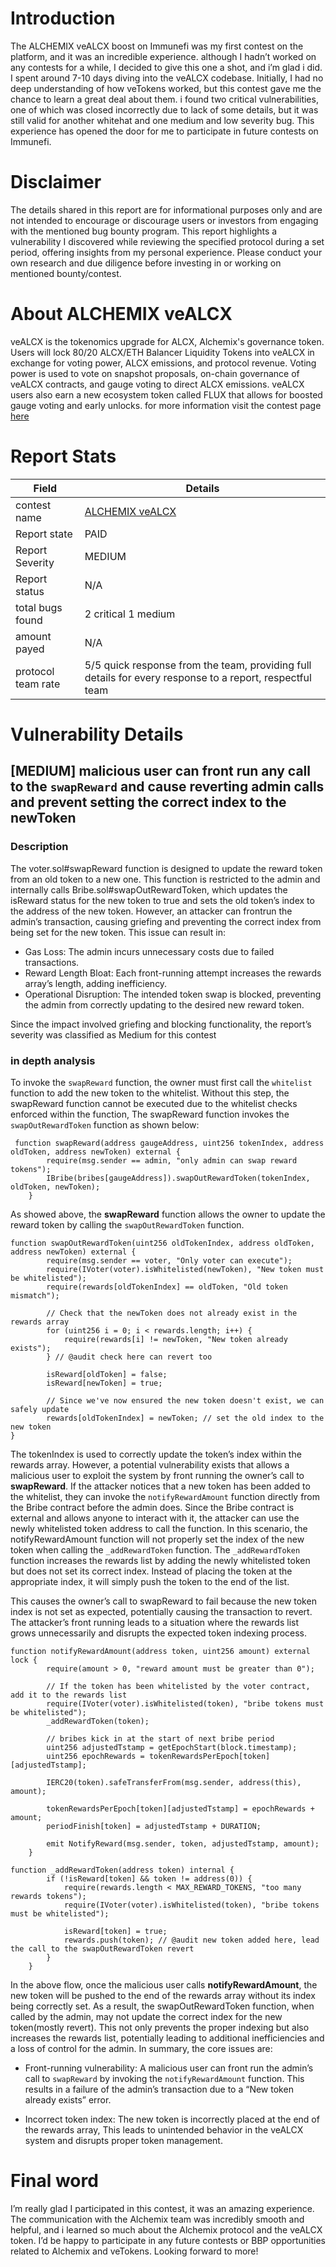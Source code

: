 # Introduction

The ALCHEMIX veALCX boost on Immunefi was my first contest on the platform, and it was an incredible experience. although I hadn’t worked on any contests for a while, I decided to give this one a shot, and i’m glad i did. I spent around 7-10 days diving into the veALCX codebase. Initially, I had no deep understanding of how veTokens worked, but this contest gave me the chance to learn a great deal about them. i found two critical vulnerabilities, one of which was closed incorrectly due to lack of some details, but it was still valid for another whitehat and one medium and low severity bug. This experience has opened the door for me to participate in future contests on Immunefi.

# Disclaimer

The details shared in this report are for informational purposes only and are not intended to encourage or discourage users or investors from engaging with the mentioned bug bounty program. This report highlights a vulnerability I discovered while reviewing the specified protocol during a set period, offering insights from my personal experience. Please conduct your own research and due diligence before investing in or working on mentioned bounty/contest.

# About **ALCHEMIX veALCX**

veALCX is the tokenomics upgrade for ALCX, Alchemix's governance token. Users will lock 80/20 ALCX/ETH Balancer Liquidity Tokens into veALCX in exchange for voting power, ALCX emissions, and protocol revenue. Voting power is used to vote on snapshot proposals, on-chain governance of veALCX contracts, and gauge voting to direct ALCX emissions. veALCX users also earn a new ecosystem token called FLUX that allows for boosted gauge voting and early unlocks. for more information visit the contest page [here](https://immunefi.com/audit-competition/alchemix-boost/information/#top)

# Report Stats

| Field              | Details                                                                                                  |
| ------------------ | -------------------------------------------------------------------------------------------------------- |
| contest name       | [ALCHEMIX veALCX](https://immunefi.com/audit-competition/alchemix-boost/leaderboard/)                    |
| Report state       | PAID                                                                                                     |
| Report Severity    | MEDIUM                                                                                                   |
| Report status      | N/A                                                                                                      |
| total bugs found   | 2 critical 1 medium                                                                                      |
| amount payed       | N/A                                                                                                      |
| protocol team rate | 5/5 quick response from the team, providing full details for every response to a report, respectful team |

# Vulnerability Details

## [MEDIUM] malicious user can front run any call to the `swapReward` and cause reverting admin calls and prevent setting the correct index to the newToken

### Description

The voter.sol#swapReward function is designed to update the reward token from an old token to a new one. This function is restricted to the admin and internally calls Bribe.sol#swapOutRewardToken, which updates the isReward status for the new token to true and sets the old token’s index to the address of the new token. However, an attacker can frontrun the admin’s transaction, causing griefing and preventing the correct index from being set for the new token. This issue can result in:

- Gas Loss: The admin incurs unnecessary costs due to failed transactions.
- Reward Length Bloat: Each front-running attempt increases the rewards array’s length, adding inefficiency.
- Operational Disruption: The intended token swap is blocked, preventing the admin from correctly updating to the desired new reward token.

Since the impact involved griefing and blocking functionality, the report’s severity was classified as Medium for this contest

### in depth analysis

To invoke the `swapReward` function, the owner must first call the `whitelist` function to add the new token to the whitelist. Without this step, the swapReward function cannot be executed due to the whitelist checks enforced within the function, The swapReward function invokes the `swapOutRewardToken` function as shown below:

```solidity
 function swapReward(address gaugeAddress, uint256 tokenIndex, address oldToken, address newToken) external {
        require(msg.sender == admin, "only admin can swap reward tokens");
        IBribe(bribes[gaugeAddress]).swapOutRewardToken(tokenIndex, oldToken, newToken);
    }
```

As showed above, the **swapReward** function allows the owner to update the reward token by calling the `swapOutRewardToken` function.

```solidity
function swapOutRewardToken(uint256 oldTokenIndex, address oldToken, address newToken) external {
        require(msg.sender == voter, "Only voter can execute");
        require(IVoter(voter).isWhitelisted(newToken), "New token must be whitelisted");
        require(rewards[oldTokenIndex] == oldToken, "Old token mismatch");

        // Check that the newToken does not already exist in the rewards array
        for (uint256 i = 0; i < rewards.length; i++) {
            require(rewards[i] != newToken, "New token already exists");
        } // @audit check here can revert too

        isReward[oldToken] = false;
        isReward[newToken] = true;

        // Since we've now ensured the new token doesn't exist, we can safely update
        rewards[oldTokenIndex] = newToken; // set the old index to the new token
}

```

The tokenIndex is used to correctly update the token’s index within the rewards array. However, a potential vulnerability exists that allows a malicious user to exploit the system by front running the owner’s call to **swapReward**. If the attacker notices that a new token has been added to the whitelist, they can invoke the `notifyRewardAmount` function directly from the Bribe contract before the admin does. Since the Bribe contract is external and allows anyone to interact with it, the attacker can use the newly whitelisted token address to call the function. In this scenario, the notifyRewardAmount function will not properly set the index of the new token when calling the `_addRewardToken` function. The `_addRewardToken` function increases the rewards list by adding the newly whitelisted token but does not set its correct index. Instead of placing the token at the appropriate index, it will simply push the token to the end of the list.

This causes the owner’s call to swapReward to fail because the new token index is not set as expected, potentially causing the transaction to revert. The attacker’s front running leads to a situation where the rewards list grows unnecessarily and disrupts the expected token indexing process.

```solidity
function notifyRewardAmount(address token, uint256 amount) external lock {
        require(amount > 0, "reward amount must be greater than 0");

        // If the token has been whitelisted by the voter contract, add it to the rewards list
        require(IVoter(voter).isWhitelisted(token), "bribe tokens must be whitelisted");
        _addRewardToken(token);

        // bribes kick in at the start of next bribe period
        uint256 adjustedTstamp = getEpochStart(block.timestamp);
        uint256 epochRewards = tokenRewardsPerEpoch[token][adjustedTstamp];

        IERC20(token).safeTransferFrom(msg.sender, address(this), amount);

        tokenRewardsPerEpoch[token][adjustedTstamp] = epochRewards + amount;
        periodFinish[token] = adjustedTstamp + DURATION;

        emit NotifyReward(msg.sender, token, adjustedTstamp, amount);
    }

function _addRewardToken(address token) internal {
        if (!isReward[token] && token != address(0)) {
            require(rewards.length < MAX_REWARD_TOKENS, "too many rewards tokens");
            require(IVoter(voter).isWhitelisted(token), "bribe tokens must be whitelisted");

            isReward[token] = true;
            rewards.push(token); // @audit new token added here, lead the call to the swapOutRewardToken revert
        }
    }

```

In the above flow, once the malicious user calls **notifyRewardAmount**, the new token will be pushed to the end of the rewards array without its index being correctly set. As a result, the swapOutRewardToken function, when called by the admin, may not update the correct index for the new token(mostly revert). This not only prevents the proper indexing but also increases the rewards list, potentially leading to additional inefficiencies and a loss of control for the admin. In summary, the core issues are:

- Front-running vulnerability: A malicious user can front run the admin’s call to `swapReward` by invoking the `notifyRewardAmount` function. This results in a failure of the admin’s transaction due to a “New token already exists” error.

- Incorrect token index: The new token is incorrectly placed at the end of the rewards array, This leads to unintended behavior in the veALCX system and disrupts proper token management.

# Final word

I’m really glad I participated in this contest, it was an amazing experience. The communication with the Alchemix team was incredibly smooth and helpful, and i learned so much about the Alchemix protocol and the veALCX token. I’d be happy to participate in any future contests or BBP opportunities related to Alchemix and veTokens. Looking forward to more!
